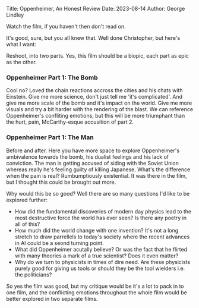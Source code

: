 Title: Oppenheimer, An Honest Review
Date: 2023-08-14
Author: George Lindley

Watch the film, if you haven't then don't read on.

It's good, sure, but you all knew that. Well done Christopher, but here's what I want:

Reshoot, into two parts. Yes, this film should be a biopic, each part as epic as the other.

### Oppenheimer Part 1: The Bomb
Cool no? Loved the chain reactions accross the cities and his chats with Einstein. Give me more science, don't just tell me 'it's complicated'. And give me more scale of the bomb and it's impact on the world. Give me more visuals and try a bit harder with the rendering of the blast. We can reference Oppenheimer's confliting emotions, but this will be more triumphant than the hurt, pain, McCarthy-esque accusition of part 2. 

### Oppenheimer Part 1: The Man
Before and after. Here you have more space to explore Oppenheimer's ambivalence towards the bomb, his dualist feelings and his lack of conviction. The man is getting accused of siding with the Soviet Union whereas really he's feeling guilty of killing Japanese. What's the difference when the pain is real? Rumbumptiously existential. It was there in the film, but I thought this could be brought out more.


Why would this be so good? Well there are so many questions I'd like to be explored further:

- How did the fundamental discoveries of modern day physics lead to the most destructive force the world has ever seen? Is there any poetry in all of this?
- How much did the world change with one invention? It's not a long stretch to draw parrellels to today's society where the recent advances in AI could be a seond turning point.
- What did Oppenheimer acutally believe? Or was the fact that he flirted with many theories a mark of a true scientist? Does it even matter?
- Why do we turn to physicists in times of dire need. Are these physicists purely good for giving us tools or should they be the tool wielders i.e. the politicians? 


So yes the film was good, but my critique would be it's a lot to pack in to one film, and the conflicting emotions throughout the whole film would be better explored in two separate films.